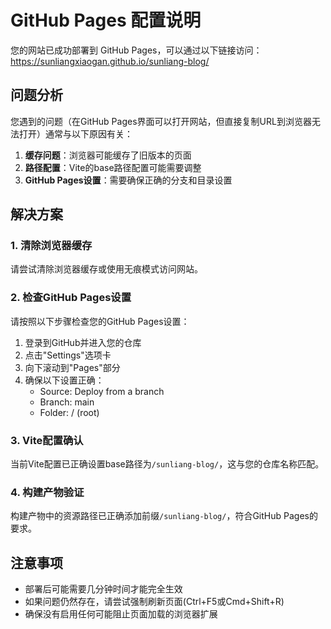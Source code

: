 # GitHub Pages 配置说明

您的网站已成功部署到 GitHub Pages，可以通过以下链接访问：
https://sunliangxiaogan.github.io/sunliang-blog/

## 问题分析

您遇到的问题（在GitHub Pages界面可以打开网站，但直接复制URL到浏览器无法打开）通常与以下原因有关：

1. **缓存问题**：浏览器可能缓存了旧版本的页面
2. **路径配置**：Vite的base路径配置可能需要调整
3. **GitHub Pages设置**：需要确保正确的分支和目录设置

## 解决方案

### 1. 清除浏览器缓存
请尝试清除浏览器缓存或使用无痕模式访问网站。

### 2. 检查GitHub Pages设置
请按照以下步骤检查您的GitHub Pages设置：

1. 登录到GitHub并进入您的仓库
2. 点击"Settings"选项卡
3. 向下滚动到"Pages"部分
4. 确保以下设置正确：
   - Source: Deploy from a branch
   - Branch: main
   - Folder: / (root)

### 3. Vite配置确认
当前Vite配置已正确设置base路径为`/sunliang-blog/`，这与您的仓库名称匹配。

### 4. 构建产物验证
构建产物中的资源路径已正确添加前缀`/sunliang-blog/`，符合GitHub Pages的要求。

## 注意事项

- 部署后可能需要几分钟时间才能完全生效
- 如果问题仍然存在，请尝试强制刷新页面(Ctrl+F5或Cmd+Shift+R)
- 确保没有启用任何可能阻止页面加载的浏览器扩展